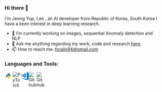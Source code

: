 ### Hi there  👋

I'm Jeong Yup, Lee , an AI developer from Republic of Korea, South Korea  I have a keen interest in deep learning research.


- 🔭 I’m currently working on images, sequential Anomaly detection and NLP
- 💬 Ask me anything regarding my work, code and research [here](https://github.com/forallx94/forallx94/issues).
- 📫 How to reach me: forallx94@gmail.com


### Languages and Tools:
<img align="left" alt="Python" width="26px" src="https://raw.githubusercontent.com/github/explore/80688e429a7d4ef2fca1e82350fe8e3517d3494d/topics/python/python.png" />
<img align="left" alt="PyTorch" width="26px" src="https://www.vectorlogo.zone/logos/pytorch/pytorch-icon.svg" />
<img align="left" alt="Visual Studio Code" width="26px" src="https://raw.githubusercontent.com/github/explore/80688e429a7d4ef2fca1e82350fe8e3517d3494d/topics/visual-studio-code/visual-studio-code.png" />
<img align="left" alt="Github" width="26px" src="https://www.vectorlogo.zone/logos/github/github-tile.svg" />
<img align="left" alt="Github" width="26px" src="https://www.vectorlogo.zone/logos/ubuntu/ubuntu-tile.svg" />
